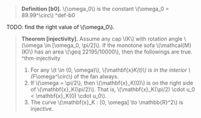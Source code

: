 > **Definition \[b0\].** \\(\omega_0\\) is the constant \\(\omega_0 = 89.99^\circ\\) ^def-b0

TODO: find the right value of \\(\omega_0\\).

> **Theorem \[injectivity\].** Assume any cap \\(K\\) with rotation angle \\(\omega \in [\omega_0, \pi/2]\\). If the monotone sofa \\(\mathcal{M}(K)\\) has an area \\(\geq 22195/10000\\), then the followings are true. ^thm-injectivity
>
> 1.  For any \\(t \in (0, \omega)\\), \\(\mathbf{x}_K(t)\\) is in the interior \\(F_\omega^\circ\\) of the fan always.
> 2.  If \\(\omega = \pi/2\\), then \\(\mathbf{x}_K(0)\\) is on the right side of \\(\mathbf{x}_K(\pi/2)\\). That is, \\(\mathbf{x}_K(\pi/2) \cdot u_0 < \mathbf{x}_K(0) \cdot u_0\\).
> 3.  The curve \\(\mathbf{x}_K : [0, \omega] \to \mathbb{R}^2\\) is injective.
